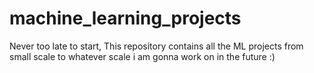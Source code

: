 # machine_learning_projects
Never too late to start, This repository contains all the ML projects from small scale to whatever scale i am gonna work on in the future :)
